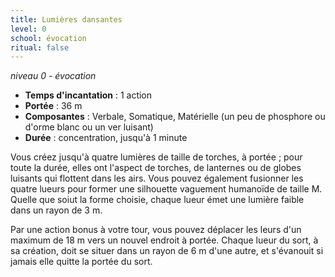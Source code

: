 ```yaml
---
title: Lumières dansantes
level: 0
school: évocation
ritual: false
---
```

*niveau 0 - évocation*

- **Temps d'incantation** : 1 action
- **Portée** : 36 m
- **Composantes** : Verbale, Somatique, Matérielle (un peu de phosphore ou d'orme blanc ou un ver luisant)
- **Durée** : concentration, jusqu'à 1 minute

Vous créez jusqu'à quatre lumières de taille de torches, à portée ; pour toute la durée, elles ont l'aspect de torches, de lanternes ou de globes luisants qui flottent dans les airs. Vous pouvez également fusionner les quatre lueurs pour former une silhouette vaguement humanoïde de taille M. Quelle que soiut la forme choisie, chaque lueur émet une lumière faible dans un rayon de 3 m.

Par une action bonus à votre tour, vous pouvez déplacer les leurs d'un maximum de 18 m vers un nouvel endroit à portée. Chaque lueur du sort, à sa création, doit se situer dans un rayon de 6 m d'une autre, et s'évanouit si jamais elle quitte la portée du sort.